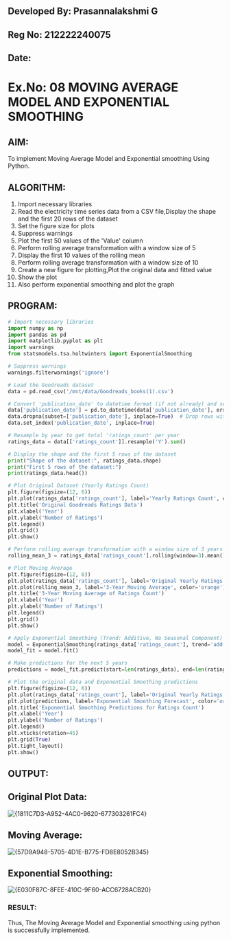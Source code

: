 ## Developed By: Prasannalakshmi G
## Reg No: 212222240075
## Date:


# Ex.No: 08     MOVING AVERAGE MODEL AND EXPONENTIAL SMOOTHING
 


## AIM:
To implement Moving Average Model and Exponential smoothing Using Python.

## ALGORITHM:
1. Import necessary libraries
2. Read the electricity time series data from a CSV file,Display the shape and the first 20 rows of
the dataset
3. Set the figure size for plots
4. Suppress warnings
5. Plot the first 50 values of the 'Value' column
6. Perform rolling average transformation with a window size of 5
7. Display the first 10 values of the rolling mean
8. Perform rolling average transformation with a window size of 10
9. Create a new figure for plotting,Plot the original data and fitted value
10. Show the plot
11. Also perform exponential smoothing and plot the graph
    
## PROGRAM:
```python
# Import necessary libraries
import numpy as np
import pandas as pd
import matplotlib.pyplot as plt
import warnings
from statsmodels.tsa.holtwinters import ExponentialSmoothing

# Suppress warnings
warnings.filterwarnings('ignore')

# Load the Goodreads dataset
data = pd.read_csv('/mnt/data/Goodreads_books(1).csv')

# Convert 'publication_date' to datetime format (if not already) and set it as the index
data['publication_date'] = pd.to_datetime(data['publication_date'], errors='coerce')
data.dropna(subset=['publication_date'], inplace=True)  # Drop rows with invalid dates
data.set_index('publication_date', inplace=True)

# Resample by year to get total 'ratings_count' per year
ratings_data = data[['ratings_count']].resample('Y').sum()

# Display the shape and the first 5 rows of the dataset
print("Shape of the dataset:", ratings_data.shape)
print("First 5 rows of the dataset:")
print(ratings_data.head())

# Plot Original Dataset (Yearly Ratings Count)
plt.figure(figsize=(12, 6))
plt.plot(ratings_data['ratings_count'], label='Yearly Ratings Count', color='blue')
plt.title('Original Goodreads Ratings Data')
plt.xlabel('Year')
plt.ylabel('Number of Ratings')
plt.legend()
plt.grid()
plt.show()

# Perform rolling average transformation with a window size of 3 years
rolling_mean_3 = ratings_data['ratings_count'].rolling(window=3).mean()

# Plot Moving Average
plt.figure(figsize=(12, 6))
plt.plot(ratings_data['ratings_count'], label='Original Yearly Ratings Count', color='blue')
plt.plot(rolling_mean_3, label='3-Year Moving Average', color='orange')
plt.title('3-Year Moving Average of Ratings Count')
plt.xlabel('Year')
plt.ylabel('Number of Ratings')
plt.legend()
plt.grid()
plt.show()

# Apply Exponential Smoothing (Trend: Additive, No Seasonal Component)
model = ExponentialSmoothing(ratings_data['ratings_count'], trend='add', seasonal=None)
model_fit = model.fit()

# Make predictions for the next 5 years
predictions = model_fit.predict(start=len(ratings_data), end=len(ratings_data) + 4)

# Plot the original data and Exponential Smoothing predictions
plt.figure(figsize=(12, 6))
plt.plot(ratings_data['ratings_count'], label='Original Yearly Ratings Count', color='blue')
plt.plot(predictions, label='Exponential Smoothing Forecast', color='orange')
plt.title('Exponential Smoothing Predictions for Ratings Count')
plt.xlabel('Year')
plt.ylabel('Number of Ratings')
plt.legend()
plt.xticks(rotation=45)
plt.grid(True)
plt.tight_layout()
plt.show()


```

## OUTPUT:

## Original Plot Data:

![{1811C7D3-A952-4AC0-9620-677303261FC4}](https://github.com/user-attachments/assets/b3d9766f-aacf-4f4f-b9af-568411efbc8d)


## Moving Average:

![{57D9A948-5705-4D1E-B775-FD8E8052B345}](https://github.com/user-attachments/assets/0c8857ca-9366-4860-a67b-021f65883e01)


## Exponential Smoothing:

![{E030F87C-8FEE-410C-9F60-ACC6728ACB20}](https://github.com/user-attachments/assets/bb8c277d-5e0b-46bd-83f7-5fe3047dc62f)



### RESULT:
Thus, The Moving Average Model and Exponential smoothing using python is successfully implemented.
